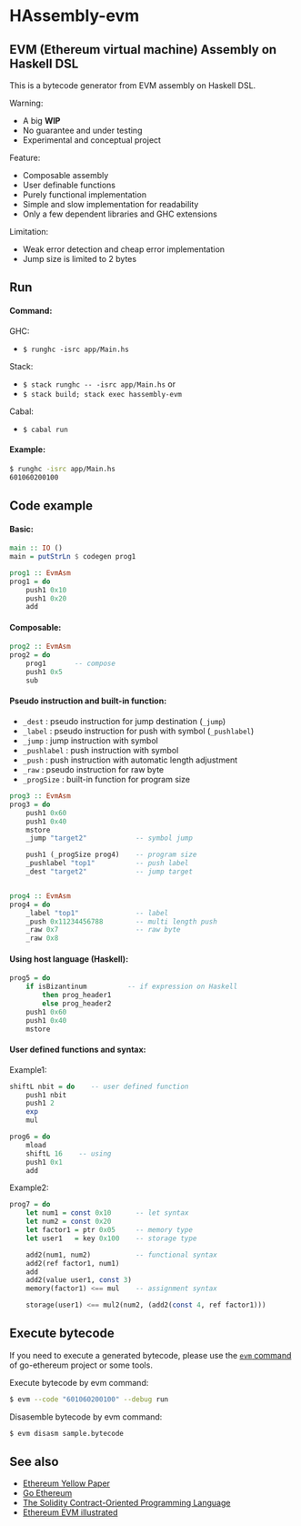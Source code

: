HAssembly-evm
=============

## EVM (Ethereum virtual machine) Assembly on Haskell DSL

This is a bytecode generator from EVM assembly on Haskell DSL.

Warning:
  * A big **WIP**
  * No guarantee and under testing
  * Experimental and conceptual project

Feature:
  * Composable assembly
  * User definable functions
  * Purely functional implementation
  * Simple and slow implementation for readability
  * Only a few dependent libraries and GHC extensions

Limitation:
  * Weak error detection and cheap error implementation
  * Jump size is limited to 2 bytes


Run
---

#### Command:

GHC:
  * `$ runghc -isrc app/Main.hs`

Stack:
  * `$ stack runghc -- -isrc app/Main.hs`
  or
  * `$ stack build; stack exec hassembly-evm`

Cabal:
  * `$ cabal run`

#### Example:

  ```bash
  $ runghc -isrc app/Main.hs
  601060200100
  ```


Code example
------------

#### Basic:

  ```Haskell
  main :: IO ()
  main = putStrLn $ codegen prog1
  
  prog1 :: EvmAsm
  prog1 = do
      push1 0x10
      push1 0x20
      add
  ```

#### Composable:

  ```Haskell
  prog2 :: EvmAsm
  prog2 = do
      prog1       -- compose
      push1 0x5
      sub
  ```

#### Pseudo instruction and built-in function:

  * `_dest` : pseudo instruction for jump destination (`_jump`)
  * `_label` : pseudo instruction for push with symbol (`_pushlabel`)
  * `_jump` : jump instruction with symbol
  * `_pushlabel` : push instruction with symbol
  * `_push` : push instruction with automatic length adjustment
  * `_raw` : pseudo instruction for raw byte
  * `_progSize` : built-in function for program size

  ```Haskell
  prog3 :: EvmAsm
  prog3 = do
      push1 0x60
      push1 0x40
      mstore
      _jump "target2"            -- symbol jump
  
      push1 (_progSize prog4)    -- program size
      _pushlabel "top1"          -- push label
      _dest "target2"            -- jump target
  
  
  prog4 :: EvmAsm
  prog4 = do
      _label "top1"              -- label
      _push 0x11234456788        -- multi length push
      _raw 0x7                   -- raw byte
      _raw 0x8
  ```

#### Using host language (Haskell):

  ```Haskell
  prog5 = do
      if isBizantinum          -- if expression on Haskell
          then prog_header1
          else prog_header2
      push1 0x60
      push1 0x40
      mstore
  ```

#### User defined functions and syntax:
Example1:

  ```Haskell
  shiftL nbit = do    -- user defined function
      push1 nbit
      push1 2
      exp
      mul
  
  prog6 = do
      mload
      shiftL 16    -- using
      push1 0x1
      add
  ```

Example2:

  ```Haskell
  prog7 = do
      let num1 = const 0x10      -- let syntax
      let num2 = const 0x20
      let factor1 = ptr 0x05     -- memory type
      let user1   = key 0x100    -- storage type

      add2(num1, num2)           -- functional syntax
      add2(ref factor1, num1)
      add
      add2(value user1, const 3)
      memory(factor1) <== mul    -- assignment syntax

      storage(user1) <== mul2(num2, (add2(const 4, ref factor1)))
  ```


Execute bytecode
----------------

If you need to execute a generated bytecode, please use the [`evm` command](https://github.com/ethereum/go-ethereum) of go-ethereum project or some tools.

Execute bytecode by evm command:

  ```bash
  $ evm --code "601060200100" --debug run
  ```
Disasemble bytecode by evm command:

  ```bash
  $ evm disasm sample.bytecode
  ```

See also
--------

  * [Ethereum Yellow Paper](https://github.com/ethereum/yellowpaper)
  * [Go Ethereum](https://github.com/ethereum/go-ethereum)
  * [The Solidity Contract-Oriented Programming Language](https://github.com/ethereum/solidity)
  * [Ethereum EVM illustrated](https://github.com/takenobu-hs/ethereum-evm-illustrated)
